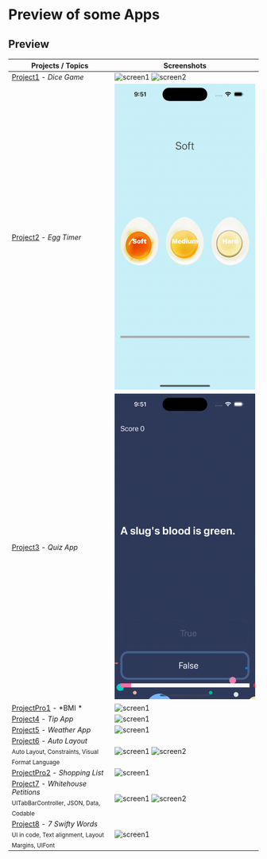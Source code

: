 # Preview of some Apps

## Preview

Projects / Topics                                                                                                                                                            | Screenshots
---                                                                                                                                                                          |---
[Project1](Dicee) - *Dice Game*                                      <br/><sub>                            </sub> | ![screen1](git/diceGame.gif) ![screen2](screenshots/project1SS2.png) |
[Project2](EggTimer) - *Egg Timer*                                        <br/><sub>                                             </sub> | ![screen1](gif/eggTimer.gif) |
[Project3](Quizzler) - *Quiz App*                  <br/><sub>                                  </sub> | ![screen1](gif/QuizGame.gif) |
[ProjectPro1](BMI-Calculator) - *BMI *                                 <br/><sub>                                                                         </sub> |  ![screen1](gif/BMI.gif) |
[Project4](Tipsy) - *Tip App*                                        <br/><sub>                   </sub> | ![screen1](gif/TipApp.gif) |
[Project5](Clima(WeatherApp)) - *Weather App*                                      <br/><sub>                   </sub> | ![screen1](gif/WeatherApp.gif) |
[Project6](Project6) - *Auto Layout*                                     <br/><sub> Auto Layout, Constraints, Visual Format Language                        </sub> | ![screen1](screenshots/project6SS1.png) ![screen2](screenshots/project6SS2.png) |
[ProjectPro2](ProjectPro2) - *Shopping List*                                 <br/><sub>                                                                         </sub> | ![screen1](screenshots/projectPro2SS1.png) |
[Project7](Project7) - *Whitehouse Petitions*                                        <br/><sub> UITabBarController, JSON, Data, Codable                                 </sub> | ![screen1](screenshots/project7SS1.png) ![screen2](screenshots/project7SS2.png) |
[Project8](Project8) - *7 Swifty Words*                                        <br/><sub> UI in code, Text alignment, Layout Margins, UIFont                      </sub> | ![screen1](screenshots/project8SS1.png) |

